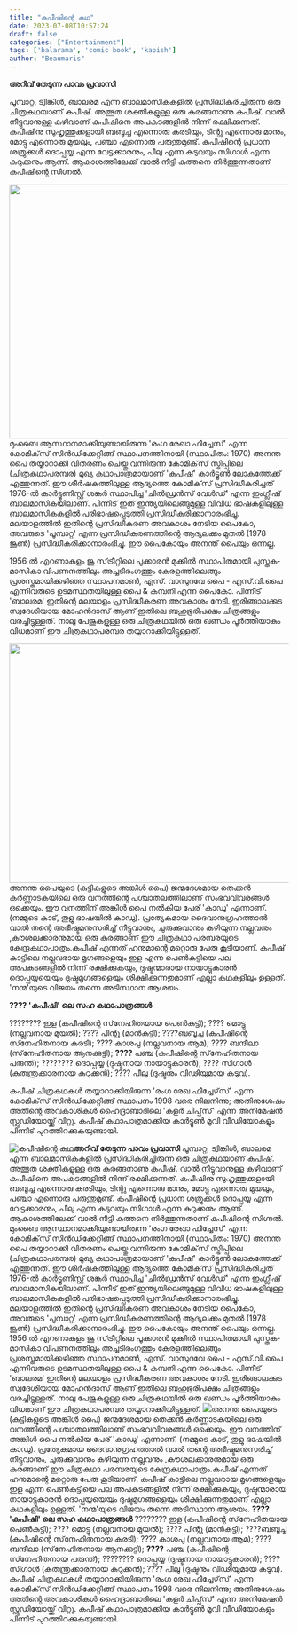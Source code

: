 ```yaml
---
title: "കപീഷിന്റെ കഥ"
date: 2023-07-08T10:57:24
draft: false
categories: ["Entertainment"]
tags: ['balarama', 'comic book', 'kapish']
author: "Beaumaris"
---
```


<strong>അറിവ് തേടുന്ന പാവം പ്രവാസി</strong>

പൂമ്പാറ്റ, ട്വിങ്കിൾ, ബാലരമ എന്ന ബാലമാസികകളിൽ പ്രസിദ്ധികരിച്ചിരുന്ന ഒരു ചിത്രകഥയാണ് കപീഷ്. അത്ഭുത ശക്തികളുള്ള ഒരു കുരങ്ങനാണു കപീഷ്. വാൽ നീട്ടുവാനുള്ള കഴിവാണ്‌ കപീഷിനെ അപകടങ്ങളിൽ നിന്ന് രക്ഷിക്കുന്നത്. കപീഷിനു സുഹൃത്തുക്കളായി ബബൂച്ച എന്നൊരു കരടിയും, ടിന്റു എന്നൊരു മാനും, മോട്ടു എന്നൊരു മുയലും, പഞ്ചാ എന്നൊരു പരുന്തുമുണ്ട്. കപീഷിന്റെ പ്രധാന ശത്രുക്കൾ ദൊപ്പയ്യ എന്ന വേട്ടക്കാരനും, പീലു എന്ന കടുവയും സിഗാൾ എന്ന കുറുക്കനും ആണ്. ആകാശത്തിലേക്ക് വാൽ നീട്ടി കുത്തനെ നിർത്തുന്നതാണ് കപീഷിന്റെ സിഗ്നൽ.

<a href="https://cdn.boolokam.com/articles/2023/07/egeggg.jpg"><img class=" wp-image-402352 aligncenter" src="https://cdn.boolokam.com/articles/2023/07/egeggg.jpg" alt="" width="850" height="458" /></a>മുംബൈ ആസ്ഥാനമാക്കിയുണ്ടായിരുന്ന 'രംഗ രേഖാ ഫീച്ചേസ്' എന്ന കോമിക്‌സ് സിൻഡിക്കേറ്റിങ്ങ് സ്ഥാപനത്തിനായി (സ്ഥാപിതം: 1970) അനന്ത പൈ തയ്യാറാക്കി വിതരണം ചെയ്തു വന്നിരുന്ന കോമിക്‌സ് സ്ട്രിപ്പിലെ (ചിത്രകഥാപരമ്പര) മുഖ്യ കഥാപാത്രമായാണ് 'കപീഷ്' കാർട്ടൂൺ ലോകത്തേക്ക്‌ എത്തുന്നത്. ഈ ശീർഷകത്തിലുള്ള ആദ്യത്തെ കോമിക്‌സ് പ്രസിദ്ധീകരിച്ചത് 1976-ൽ കാർട്ടൂണിസ്റ്റ് ശങ്കർ സ്ഥാപിച്ച 'ചിൽഡ്രൻസ് വേൾഡ്' എന്ന ഇംഗ്ലീഷ് ബാലമാസികയിലാണ്. പിന്നീട് ഇത് ഇന്ത്യയിലെങ്ങുമുള്ള വിവിധ ഭാഷകളിലുള്ള ബാലമാസികകളിൽ പരിഭാഷപ്പെടുത്തി പ്രസിദ്ധീകരിക്കാനാരംഭിച്ചു. മലയാളത്തിൽ ഇതിന്റെ പ്രസിദ്ധീകരണ അവകാശം നേടിയ പൈകോ, അവരുടെ 'പൂമ്പാറ്റ' എന്ന പ്രസിദ്ധീകരണത്തിന്റെ ആദ്യലക്കം മുതൽ (1978 ജൂൺ) പ്രസിദ്ധീകരിക്കാനാരംഭിച്ചു. ഈ പൈകോയും അനന്ത്‌ പൈയും ഒന്നല്ല.

1956 ൽ എറണാകുളം ജൂ സ്‌ട്രീറ്റിലെ പൂക്കാരൻ മുക്കിൽ സ്ഥാപിതമായി പുസ്തക-മാസികാ വിപണനത്തിലും അച്ചടിരംഗത്തും കേരളത്തിലെങ്ങും പ്രശസ്തമായിക്കഴിഞ്ഞ സ്ഥാപനമാൺ, എസ്. വാസുദവേ പൈ - എസ്.വി.പൈ എന്നിവരുടെ ഉടമസ്ഥതയിലുള്ള പൈ &amp; കമ്പനി എന്ന പൈകോ. പിന്നീട് 'ബാലരമ' ഇതിന്റെ മലയാളം പ്രസിദ്ധീകരണ അവകാശം നേടി. ഇരിങ്ങാലക്കുട സ്വദേശിയായ മോഹൻദാസ് ആണ് ഇതിലെ ബഹുഭൂരിപക്ഷം ചിത്രങ്ങളും വരച്ചിട്ടുള്ളത്. നാലു പേജുകളുള്ള ഒരു ചിത്രകഥയിൽ ഒരു ഖണ്ഡം പൂർത്തിയാകും വിധമാണ് ഈ ചിത്രകഥാപരമ്പര തയ്യാറാക്കിയിട്ടുള്ളത്.

<a href="https://cdn.boolokam.com/articles/2023/07/egggggg.jpg"><img class="wp-image-402353 aligncenter" src="https://cdn.boolokam.com/articles/2023/07/egggggg.jpg" alt="" width="766" height="431" /></a>അനന്ത പൈയുടെ (കുട്ടികളുടെ അങ്കിൾ പൈ) ജന്മദേശമായ തെക്കൻ കർണ്ണാടകയിലെ ഒരു വനത്തിന്റെ പശ്ചാതലത്തിലാണ് സംഭവവിവരങ്ങൾ ഒക്കെയും. ഈ വനത്തിന് അങ്കിൾ പൈ നൽകിയ പേര് 'കാഡു' എന്നാണ്. (നമ്മുടെ കാട്‌, തുളു ഭാഷയിൽ കാഡു). പ്രത്യേകമായ ദൈവാനുഗ്രഹത്താൽ വാൽ തന്റെ അഭീഷ്ടമനുസരിച്ച് നീട്ടുവാനും, ചുരുക്കുവാനും കഴിയുന്ന നല്ലവനും ,കൗശലക്കാരനുമായ ഒരു കുരങ്ങാണ് ഈ ചിത്രകഥാ പരമ്പരയുടെ കേന്ദ്രകഥാപാത്രം.കപീഷ്‌ എന്നത്‌ ഹനുമാന്റെ മറ്റൊരു പേരു കൂടിയാണ്‌. കപീഷ് കാട്ടിലെ നല്ലവരായ മൃഗങ്ങളെയും ഇള എന്ന പെൺകുട്ടിയെ പല അപകടങ്ങളിൽ നിന്ന് രക്ഷിക്കുകയും, ദുഷ്ടന്മാരായ നായാട്ടുകാരൻ ദൊപ്പയ്യയെയും ദുഷ്ടമൃഗങ്ങളെയും ശിക്ഷിക്കുന്നതുമാണ് എല്ലാ കഥകളിലും ഉള്ളത്. 'നന്മ'യുടെ വിജയം തന്നെ അടിസ്ഥാന ആശയം.

<strong>???? 'കപീഷി' ലെ സഹ കഥാപാത്രങ്ങൾ</strong>

???????? ഇള (കപീഷിന്റെ സ്‌നേഹിതയായ പെൺകുട്ടി);
???? മൊട്ടു (നല്ലവനായ മുയൽ);
???? പിന്റു (മാൻകുട്ടി);
????ബബൂച്ച (കപീഷിന്റെ സ്‌നേഹിതനായ കരടി);
???? കാശപു (നല്ലവനായ ആമ);
???? ബന്ദീലാ (സ്‌നേഹിതനായ ആനക്കുട്ടി);
<strong>????</strong> പഞ്ച (കപീഷിന്റെ സ്‌നേഹിതനായ പരുന്ത്);
???????? ദൊപ്പയ്യ (ദുഷ്ടനായ നായാട്ടുകാരൻ);
???? സിഗാൾ (കുതന്ത്രക്കാരനായ കുറുക്കൻ);
???? പീലു (ദുഷ്ടനും വിഢിയുമായ കടുവ).

കപീഷ് ചിത്രകഥകൾ തയ്യാറാക്കിയിരുന്ന 'രംഗ രേഖ ഫീച്ചേഴ്‌സ്' എന്ന കോമിക്‌സ് സിൻഡിക്കേറ്റിങ്ങ് സ്ഥാപനം 1998 വരെ നിലനിന്നു; അതിനുശേഷം അതിന്റെ അവകാശികൾ ഹൈദ്രാബാദിലെ 'കളർ ചിപ്പ്‌സ്' എന്ന അനിമേഷൻ സ്റ്റുഡിയോയ്ക്ക് വിറ്റു. കപീഷ് കഥാപാത്രമാക്കിയ കാർട്ടൂൺ മൂവി വീഡിയോകളും പിന്നീട്‌ പുറത്തിറക്കുകയുണ്ടായി.


![കപീഷിന്റെ കഥ](https://cdn.boolokam.com/articles/2023/07/egeggg.jpg)**അറിവ് തേടുന്ന പാവം പ്രവാസി** പൂമ്പാറ്റ, ട്വിങ്കിൾ, ബാലരമ എന്ന ബാലമാസികകളിൽ പ്രസിദ്ധികരിച്ചിരുന്ന ഒരു ചിത്രകഥയാണ് കപീഷ്. അത്ഭുത ശക്തികളുള്ള ഒരു കുരങ്ങനാണു കപീഷ്. വാൽ നീട്ടുവാനുള്ള കഴിവാണ്‌ കപീഷിനെ അപകടങ്ങളിൽ നിന്ന് രക്ഷിക്കുന്നത്. കപീഷിനു സുഹൃത്തുക്കളായി ബബൂച്ച എന്നൊരു കരടിയും, ടിന്റു എന്നൊരു മാനും, മോട്ടു എന്നൊരു മുയലും, പഞ്ചാ എന്നൊരു പരുന്തുമുണ്ട്. കപീഷിന്റെ പ്രധാന ശത്രുക്കൾ ദൊപ്പയ്യ എന്ന വേട്ടക്കാരനും, പീലു എന്ന കടുവയും സിഗാൾ എന്ന കുറുക്കനും ആണ്. ആകാശത്തിലേക്ക് വാൽ നീട്ടി കുത്തനെ നിർത്തുന്നതാണ് കപീഷിന്റെ സിഗ്നൽ. [](https://cdn.boolokam.com/articles/2023/07/egeggg.jpg)മുംബൈ ആസ്ഥാനമാക്കിയുണ്ടായിരുന്ന 'രംഗ രേഖാ ഫീച്ചേസ്' എന്ന കോമിക്‌സ് സിൻഡിക്കേറ്റിങ്ങ് സ്ഥാപനത്തിനായി (സ്ഥാപിതം: 1970) അനന്ത പൈ തയ്യാറാക്കി വിതരണം ചെയ്തു വന്നിരുന്ന കോമിക്‌സ് സ്ട്രിപ്പിലെ (ചിത്രകഥാപരമ്പര) മുഖ്യ കഥാപാത്രമായാണ് 'കപീഷ്' കാർട്ടൂൺ ലോകത്തേക്ക്‌ എത്തുന്നത്. ഈ ശീർഷകത്തിലുള്ള ആദ്യത്തെ കോമിക്‌സ് പ്രസിദ്ധീകരിച്ചത് 1976-ൽ കാർട്ടൂണിസ്റ്റ് ശങ്കർ സ്ഥാപിച്ച 'ചിൽഡ്രൻസ് വേൾഡ്' എന്ന ഇംഗ്ലീഷ് ബാലമാസികയിലാണ്. പിന്നീട് ഇത് ഇന്ത്യയിലെങ്ങുമുള്ള വിവിധ ഭാഷകളിലുള്ള ബാലമാസികകളിൽ പരിഭാഷപ്പെടുത്തി പ്രസിദ്ധീകരിക്കാനാരംഭിച്ചു. മലയാളത്തിൽ ഇതിന്റെ പ്രസിദ്ധീകരണ അവകാശം നേടിയ പൈകോ, അവരുടെ 'പൂമ്പാറ്റ' എന്ന പ്രസിദ്ധീകരണത്തിന്റെ ആദ്യലക്കം മുതൽ (1978 ജൂൺ) പ്രസിദ്ധീകരിക്കാനാരംഭിച്ചു. ഈ പൈകോയും അനന്ത്‌ പൈയും ഒന്നല്ല. 1956 ൽ എറണാകുളം ജൂ സ്‌ട്രീറ്റിലെ പൂക്കാരൻ മുക്കിൽ സ്ഥാപിതമായി പുസ്തക-മാസികാ വിപണനത്തിലും അച്ചടിരംഗത്തും കേരളത്തിലെങ്ങും പ്രശസ്തമായിക്കഴിഞ്ഞ സ്ഥാപനമാൺ, എസ്. വാസുദവേ പൈ - എസ്.വി.പൈ എന്നിവരുടെ ഉടമസ്ഥതയിലുള്ള പൈ & കമ്പനി എന്ന പൈകോ. പിന്നീട് 'ബാലരമ' ഇതിന്റെ മലയാളം പ്രസിദ്ധീകരണ അവകാശം നേടി. ഇരിങ്ങാലക്കുട സ്വദേശിയായ മോഹൻദാസ് ആണ് ഇതിലെ ബഹുഭൂരിപക്ഷം ചിത്രങ്ങളും വരച്ചിട്ടുള്ളത്. നാലു പേജുകളുള്ള ഒരു ചിത്രകഥയിൽ ഒരു ഖണ്ഡം പൂർത്തിയാകും വിധമാണ് ഈ ചിത്രകഥാപരമ്പര തയ്യാറാക്കിയിട്ടുള്ളത്. [![](https://cdn.boolokam.com/articles/2023/07/egggggg.jpg)](https://cdn.boolokam.com/articles/2023/07/egggggg.jpg)അനന്ത പൈയുടെ (കുട്ടികളുടെ അങ്കിൾ പൈ) ജന്മദേശമായ തെക്കൻ കർണ്ണാടകയിലെ ഒരു വനത്തിന്റെ പശ്ചാതലത്തിലാണ് സംഭവവിവരങ്ങൾ ഒക്കെയും. ഈ വനത്തിന് അങ്കിൾ പൈ നൽകിയ പേര് 'കാഡു' എന്നാണ്. (നമ്മുടെ കാട്‌, തുളു ഭാഷയിൽ കാഡു). പ്രത്യേകമായ ദൈവാനുഗ്രഹത്താൽ വാൽ തന്റെ അഭീഷ്ടമനുസരിച്ച് നീട്ടുവാനും, ചുരുക്കുവാനും കഴിയുന്ന നല്ലവനും ,കൗശലക്കാരനുമായ ഒരു കുരങ്ങാണ് ഈ ചിത്രകഥാ പരമ്പരയുടെ കേന്ദ്രകഥാപാത്രം.കപീഷ്‌ എന്നത്‌ ഹനുമാന്റെ മറ്റൊരു പേരു കൂടിയാണ്‌. കപീഷ് കാട്ടിലെ നല്ലവരായ മൃഗങ്ങളെയും ഇള എന്ന പെൺകുട്ടിയെ പല അപകടങ്ങളിൽ നിന്ന് രക്ഷിക്കുകയും, ദുഷ്ടന്മാരായ നായാട്ടുകാരൻ ദൊപ്പയ്യയെയും ദുഷ്ടമൃഗങ്ങളെയും ശിക്ഷിക്കുന്നതുമാണ് എല്ലാ കഥകളിലും ഉള്ളത്. 'നന്മ'യുടെ വിജയം തന്നെ അടിസ്ഥാന ആശയം. **???? 'കപീഷി' ലെ സഹ കഥാപാത്രങ്ങൾ** ???????? ഇള (കപീഷിന്റെ സ്‌നേഹിതയായ പെൺകുട്ടി); ???? മൊട്ടു (നല്ലവനായ മുയൽ); ???? പിന്റു (മാൻകുട്ടി); ????ബബൂച്ച (കപീഷിന്റെ സ്‌നേഹിതനായ കരടി); ???? കാശപു (നല്ലവനായ ആമ); ???? ബന്ദീലാ (സ്‌നേഹിതനായ ആനക്കുട്ടി); **????** പഞ്ച (കപീഷിന്റെ സ്‌നേഹിതനായ പരുന്ത്); ???????? ദൊപ്പയ്യ (ദുഷ്ടനായ നായാട്ടുകാരൻ); ???? സിഗാൾ (കുതന്ത്രക്കാരനായ കുറുക്കൻ); ???? പീലു (ദുഷ്ടനും വിഢിയുമായ കടുവ). കപീഷ് ചിത്രകഥകൾ തയ്യാറാക്കിയിരുന്ന 'രംഗ രേഖ ഫീച്ചേഴ്‌സ്' എന്ന കോമിക്‌സ് സിൻഡിക്കേറ്റിങ്ങ് സ്ഥാപനം 1998 വരെ നിലനിന്നു; അതിനുശേഷം അതിന്റെ അവകാശികൾ ഹൈദ്രാബാദിലെ 'കളർ ചിപ്പ്‌സ്' എന്ന അനിമേഷൻ സ്റ്റുഡിയോയ്ക്ക് വിറ്റു. കപീഷ് കഥാപാത്രമാക്കിയ കാർട്ടൂൺ മൂവി വീഡിയോകളും പിന്നീട്‌ പുറത്തിറക്കുകയുണ്ടായി.
